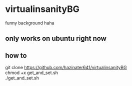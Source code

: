 # virtualinsanityBG
funny background haha

## only works on ubuntu right now


## how to
git clone https://github.com/hazinater641/virtualinsanityBG <br />
chmod +x get_and_set.sh <br />
./get_and_set.sh <br />

